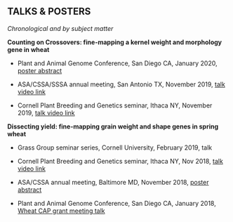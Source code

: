 ## TALKS & POSTERS

*Chronological and by subject matter*   

**Counting on Crossovers: fine-mapping a kernel weight and morphology gene in wheat**  

* Plant and Animal Genome Conference, San Diego CA, January 2020, [poster abstract](https://plan.core-apps.com/pag_2020/abstract/c36ea450c35dad0021dfc0a90dfe64c9)  

* ASA/CSSA/SSSA annual meeting, San Antonio TX, November 2019, [talk video link](https://scisoc.confex.com/scisoc/2019am/videogateway.cgi/id/37156?recordingid=37156)  

* Cornell Plant Breeding and Genetics seminar, Ithaca NY, November 2019, [talk video link](https://www.youtube.com/watch?v=6L21PvXzRYY&feature=youtu.be)  


**Dissecting yield: fine-mapping grain weight and shape genes in spring wheat**  

* Grass Group seminar series, Cornell University, February 2019, talk

* Cornell Plant Breeding and Genetics seminar, Ithaca NY, Nov 2018, [talk video link](https://www.youtube.com/watch?v=Nm9feWGV2kY&feature=youtu.be)                         

* ASA/CSSA annual meeting, Baltimore MD, November 2018, [poster abstract](https://scisoc.confex.com/scisoc/2018am/meetingapp.cgi/Paper/113895)   

* Plant and Animal Genome Conference, San Diego CA, January 2018, [Wheat CAP grant meeting talk](https://www.triticeaecap.org/seed-size-qtl-cloning-at-cornell-university/)
